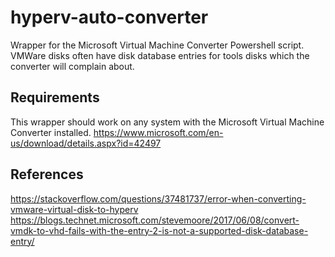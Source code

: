 # hyperv-auto-converter
Wrapper for the Microsoft Virtual Machine Converter Powershell script. VMWare disks often have disk database entries for tools disks which the converter will complain about.

## Requirements
This wrapper should work on any system with the Microsoft Virtual Machine Converter installed.
https://www.microsoft.com/en-us/download/details.aspx?id=42497

## References
https://stackoverflow.com/questions/37481737/error-when-converting-vmware-virtual-disk-to-hyperv
https://blogs.technet.microsoft.com/stevemoore/2017/06/08/convert-vmdk-to-vhd-fails-with-the-entry-2-is-not-a-supported-disk-database-entry/
